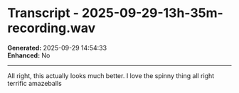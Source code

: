 # Transcript - 2025-09-29-13h-35m-recording.wav

**Generated:** 2025-09-29 14:54:33  
**Enhanced:** No

---

All right, this actually looks much better. I love the spinny thing all right terrific amazeballs
